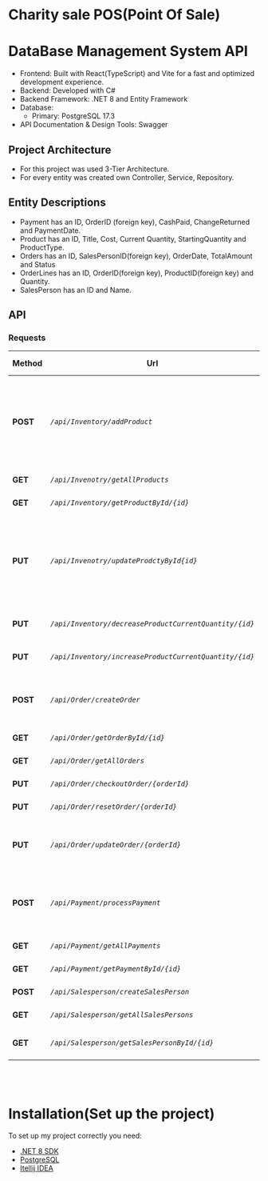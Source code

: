 # Charity sale POS(Point Of Sale)

# DataBase Management System API

- Frontend: Built with React(TypeScript) and Vite for a fast and optimized development experience.
- Backend: Developed with C#
- Backend Framework: .NET 8 and Entity Framework
- Database:
    - Primary: PostgreSQL 17.3
- API Documentation & Design Tools: Swagger

## Project Architecture

- For this project was used 3-Tier Architecture.
- For every entity was created own Controller, Service, Repository.

## Entity Descriptions

- Payment has an ID, OrderID (foreign key), CashPaid, ChangeReturned and PaymentDate.
- Product has an ID, Title, Cost, Current Quantity, StartingQuantity and ProductType.
- Orders has an ID, SalesPersonID(foreign key), OrderDate, TotalAmount and Status
- OrderLines has an ID, OrderID(foreign key), ProductID(foreign key) and Quantity.
- SalesPerson has an ID and Name.

## API

### Requests

| Method   | Url                                                    | Passing Properties                                                                                                    | Description                         | Controllers |
|----------|--------------------------------------------------------|-----------------------------------------------------------------------------------------------------------------------|-------------------------------------|-------------|
| **POST** | _`/api/Inventory/addProduct`_                          | JSON {"id": 0 , "title": "string", "cost": 0, "productType": "string", "startingQuantity": 0, "currentQuantity": 0 }  | Add new product                     | Inventory   |
| **GET**  | _`/api/Invenotry/getAllProducts`_                      | -                                                                                                                     | Get list of all products            | Inventory   |
| **GET**  | _`/api/Inventory/getProductById/{id}`_                 | JSON {"id": "number" }                                                                                                | Get product by ID                   | Inventory   |
| **PUT**  | _`/api/Invenotry/updateProdctyById{id}`_               | JSON {"id": 0 , "title": "string", "cost": 0, "productType": "string", "startingQuantity": 0,  "currentQuantity": 0 } | Update an existing Product          | Inventory   |
| **PUT**  | _`/api/Inventory/decreaseProductCurrentQuantity/{id}`_ | JSON {"id": "number" }                                                                                                | Decrease CurrentQuantity of Product | Inventory   |
| **PUT**  | _`/api/Inventory/increaseProductCurrentQuantity/{id}`_ | JSON {"id": "number" }                                                                                                | Increase CurrentQuantity of Product | Inventory   |
| **POST** | _`/api/Order/createOrder`_                             | JSON { there's pretty complex one so u can check it in Swagger ;) }                                                   | Creating a new order                | Order       |
| **GET**  | _`/api/Order/getOrderById/{id}`_                       | JSON {"id": "number" }                                                                                                | Get order by ID                     | Order       |
| **GET**  | _`/api/Order/getAllOrders`_                            | -                                                                                                                     | Return a list of orders             | Order       |
| **PUT**  | _`/api/Order/checkoutOrder/{orderId}`_                 | JSON {"orderId" + cashPaid: 0}                                                                                        | Checkout the order                  | Order       |
| **PUT**  | _`/api/Order/resetOrder/{orderId}`_                    | JSON {"orderId": "number" }                                                                                           | Reset the order                     | Order       |
| **PUT**  | _`/api/Order/updateOrder/{orderId}`_                   | JSON { there's pretty complex one so u can check it in Swagger ;) }                                                   | Update an existing order            | Order       |
| **POST** | _`/api/Payment/processPayment`_                        | JSON { "id": 0, "orderId": 0, "cashPaid": 0, "changeReturned": 0, "paymentDate": "Date"                               | Process the payment                 | Payment     |
| **GET**  | _`/api/Payment/getAllPayments`_                        | -                                                                                                                     | Get all payments                    | Payment     |
| **GET**  | _`/api/Payment/getPaymentById/{id}`_                   | JSON {"id": "number" }                                                                                                | Get payment by ID                   | Payment     |
| **POST** | _`/api/Salesperson/createSalesPerson`_                 | JSON {"id": 0, "name": "string"  }                                                                                    | Add new salesperson                 | Salesperson |
| **GET**  | _`/api/Salesperson/getAllSalesPersons`_                | -                                                                                                                     | Return a list of salespersons       | Salesperson |
| **GET**  | _`/api/Salesperson/getSalesPersonById/{id}`_           | JSON {"id": "number" }                                                                                                | Get salesperson by ID               | Salesperson |

<br><br>

# Installation(Set up the project)

To set up my project correctly you need:
- [.NET 8 SDK](https://dotnet.microsoft.com/ru-ru/download/dotnet/8.0)
- [PostgreSQL](https://www.postgresql.org/download/)
- [Itellij IDEA](https://www.jetbrains.com/idea/download/?section=windows)
